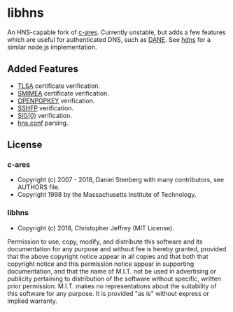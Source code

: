 # libhns

An HNS-capable fork of [c-ares]. Currently unstable, but adds a few features
which are useful for authenticated DNS, such as [DANE][dane]. See [hdns] for
a similar node.js implementation.

## Added Features

- [TLSA][tlsa] certificate verification.
- [SMIMEA][smimea] certificate verification.
- [OPENPGPKEY][pgp] verification.
- [SSHFP][sshfp] verification.
- [SIG(0)][sig0] verification.
- [hns.conf][conf] parsing.

## License

### c-ares

- Copyright (c) 2007 - 2018, Daniel Stenberg with many contributors, see
  AUTHORS file.
- Copyright 1998 by the Massachusetts Institute of Technology.

### libhns

- Copyright (c) 2018, Christopher Jeffrey (MIT License).

Permission to use, copy, modify, and distribute this software and its
documentation for any purpose and without fee is hereby granted, provided that
the above copyright notice appear in all copies and that both that copyright
notice and this permission notice appear in supporting documentation, and that
the name of M.I.T. not be used in advertising or publicity pertaining to
distribution of the software without specific, written prior permission.
M.I.T. makes no representations about the suitability of this software for any
purpose.  It is provided "as is" without express or implied warranty.

[c-ares]: https://c-ares.haxx.se/
[dane]: https://tools.ietf.org/html/rfc6698
[hdns]: https://github.com/handshake-org/hdns
[tlsa]: https://tools.ietf.org/html/rfc6698
[smimea]: https://tools.ietf.org/html/rfc8162
[pgp]: https://tools.ietf.org/html/rfc7929
[sshfp]: https://tools.ietf.org/html/rfc4255
[sig0]: https://tools.ietf.org/html/rfc2931
[conf]: https://handshake.org/files/handshake.txt
